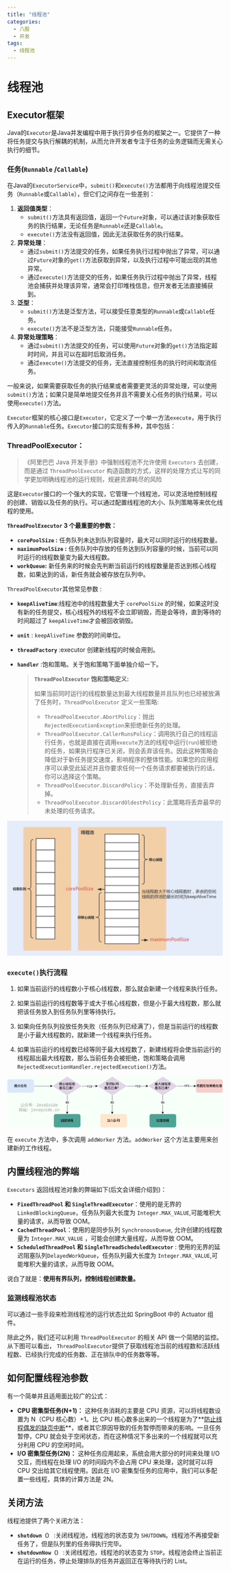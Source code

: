 ```yaml
---
title: "线程池"
categories:
  - 八股
  - 并发
tags:
  - 线程池
---
```


# 线程池

## Executor框架

Java的`Executor`是Java并发编程中用于执行异步任务的框架之一。它提供了一种将任务提交与执行解耦的机制，从而允许开发者专注于任务的业务逻辑而无需关心执行的细节。

### **任务(`Runnable` /`Callable`)**

在Java的`ExecutorService`中，`submit()`和`execute()`方法都用于向线程池提交任务（`Runnable`或`Callable`），但它们之间存在一些差别：

1.  **返回值类型**：
    -   `submit()`方法具有返回值，返回一个`Future`对象，可以通过该对象获取任务的执行结果，无论任务是`Runnable`还是`Callable`。
    -   `execute()`方法没有返回值，因此无法获取任务的执行结果。
2.  **异常处理**：
    -   通过`submit()`方法提交的任务，如果任务执行过程中抛出了异常，可以通过`Future`对象的`get()`方法获取到异常，以及执行过程中可能出现的其他异常。
    -   通过`execute()`方法提交的任务，如果任务执行过程中抛出了异常，线程池会捕获并处理该异常，通常会打印堆栈信息，但开发者无法直接捕获到。
3.  **泛型**：
    -   `submit()`方法是泛型方法，可以接受任意类型的`Runnable`或`Callable`任务。
    -   `execute()`方法不是泛型方法，只能接受`Runnable`任务。
4.  **异常处理策略**：
    -   通过`submit()`方法提交的任务，可以使用`Future`对象的`get()`方法指定超时时间，并且可以在超时后取消任务。
    -   通过`execute()`方法提交的任务，无法直接控制任务的执行时间和取消任务。

一般来说，如果需要获取任务的执行结果或者需要更灵活的异常处理，可以使用`submit()`方法；如果只是简单地提交任务并且不需要关心任务的执行结果，可以使用`execute()`方法。

`Executor`框架的核心接口是`Executor`，它定义了一个单一方法`execute`，用于执行传入的`Runnable`任务。`Executor`接口的实现有多种，其中包括：

### **ThreadPoolExecutor**：

>   《阿里巴巴 Java 开发手册》中强制线程池不允许使用 `Executors` 去创建，而是通过 `ThreadPoolExecutor` 构造函数的方式，这样的处理方式让写的同学更加明确线程池的运行规则，规避资源耗尽的风险

这是`Executor`接口的一个强大的实现，它管理一个线程池，可以灵活地控制线程的创建、销毁以及任务的执行。可以通过配置线程池的大小、队列策略等来优化线程的使用。

**`ThreadPoolExecutor` 3 个最重要的参数：**

-   **`corePoolSize` :** 任务队列未达到队列容量时，最大可以同时运行的线程数量。
-   **`maximumPoolSize` :** 任务队列中存放的任务达到队列容量的时候，当前可以同时运行的线程数量变为最大线程数。
-   **`workQueue`:** 新任务来的时候会先判断当前运行的线程数量是否达到核心线程数，如果达到的话，新任务就会被存放在队列中。

`ThreadPoolExecutor`其他常见参数 :

-   **`keepAliveTime`**:线程池中的线程数量大于 `corePoolSize` 的时候，如果这时没有新的任务提交，核心线程外的线程不会立即销毁，而是会等待，直到等待的时间超过了 `keepAliveTime`才会被回收销毁。

-   **`unit`** : `keepAliveTime` 参数的时间单位。

-   **`threadFactory`** :executor 创建新线程的时候会用到。

-   **`handler`** :饱和策略。关于饱和策略下面单独介绍一下。

    >   **`ThreadPoolExecutor` 饱和策略定义:**
    >
    >   如果当前同时运行的线程数量达到最大线程数量并且队列也已经被放满了任务时，`ThreadPoolExecutor` 定义一些策略:
    >
    >   -   `ThreadPoolExecutor.AbortPolicy`：抛出 `RejectedExecutionException`来拒绝新任务的处理。
    >   -   `ThreadPoolExecutor.CallerRunsPolicy`：调用执行自己的线程运行任务，也就是直接在调用`execute`方法的线程中运行(`run`)被拒绝的任务，如果执行程序已关闭，则会丢弃该任务。因此这种策略会降低对于新任务提交速度，影响程序的整体性能。如果您的应用程序可以承受此延迟并且你要求任何一个任务请求都要被执行的话，你可以选择这个策略。
    >   -   `ThreadPoolExecutor.DiscardPolicy`：不处理新任务，直接丢弃掉。
    >   -   `ThreadPoolExecutor.DiscardOldestPolicy`：此策略将丢弃最早的未处理的任务请求。

![线程池各个参数的关系](/assets/images/线程池各个参数之间的关系-JlZBQPFq.png)

### `execute()`执行流程

1.   如果当前运行的线程数小于核心线程数，那么就会新建一个线程来执行任务。

2.   如果当前运行的线程数等于或大于核心线程数，但是小于最大线程数，那么就把该任务放入到任务队列里等待执行。

3.   如果向任务队列投放任务失败（任务队列已经满了），但是当前运行的线程数是小于最大线程数的，就新建一个线程来执行任务。

4.   如果当前运行的线程数已经等同于最大线程数了，新建线程将会使当前运行的线程超出最大线程数，那么当前任务会被拒绝，饱和策略会调用`RejectedExecutionHandler.rejectedExecution()`方法。

![图解线程池实现原理](/assets/images/thread-pool-principle.png)

在 `execute` 方法中，多次调用 `addWorker` 方法。`addWorker` 这个方法主要用来创建新的工作线程。

## 内置线程池的弊端

`Executors` 返回线程池对象的弊端如下(后文会详细介绍到)：

-   **`FixedThreadPool` 和 `SingleThreadExecutor`**：使用的是无界的 `LinkedBlockingQueue`，任务队列最大长度为 `Integer.MAX_VALUE`,可能堆积大量的请求，从而导致 OOM。
-   **`CachedThreadPool`**：使用的是同步队列 `SynchronousQueue`, 允许创建的线程数量为 `Integer.MAX_VALUE` ，可能会创建大量线程，从而导致 OOM。
-   **`ScheduledThreadPool` 和 `SingleThreadScheduledExecutor`** : 使用的无界的延迟阻塞队列`DelayedWorkQueue`，任务队列最大长度为 `Integer.MAX_VALUE`,可能堆积大量的请求，从而导致 OOM。

说白了就是：**使用有界队列，控制线程创建数量。**

### 监测线程池状态

可以通过一些手段来检测线程池的运行状态比如 SpringBoot 中的 Actuator 组件。

除此之外，我们还可以利用 `ThreadPoolExecutor` 的相关 API 做一个简陋的监控。从下图可以看出， `ThreadPoolExecutor`提供了获取线程池当前的线程数和活跃线程数、已经执行完成的任务数、正在排队中的任务数等等。

## 如何配置线程池参数

有一个简单并且适用面比较广的公式：

-   **CPU 密集型任务(N+1)：** 这种任务消耗的主要是 CPU 资源，可以将线程数设置为 N（CPU 核心数）+1。比 CPU 核心数多出来的一个线程是为了**<u>防止线程偶发的缺页中断</u>**，或者其它原因导致的任务暂停而带来的影响。一旦任务暂停，CPU 就会处于空闲状态，而在这种情况下多出来的一个线程就可以充分利用 CPU 的空闲时间。
-   **I/O 密集型任务(2N)：** 这种任务应用起来，系统会用大部分的时间来处理 I/O 交互，而线程在处理 I/O 的时间段内不会占用 CPU 来处理，这时就可以将 CPU 交出给其它线程使用。因此在 I/O 密集型任务的应用中，我们可以多配置一些线程，具体的计算方法是 2N。

## 关闭方法

线程池提供了两个关闭方法：

-   **`shutdown（）`** :关闭线程池，线程池的状态变为 `SHUTDOWN`。线程池不再接受新任务了，但是队列里的任务得执行完毕。
-   **`shutdownNow（）`** :关闭线程池，线程池的状态变为 `STOP`。线程池会终止当前正在运行的任务，停止处理排队的任务并返回正在等待执行的 List。



















